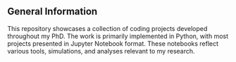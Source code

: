## General Information

This repository showcases a collection of coding projects developed throughout my PhD. The work is primarily implemented in Python, with most projects presented in Jupyter Notebook format. These notebooks reflect various tools, simulations, and analyses relevant to my research.
